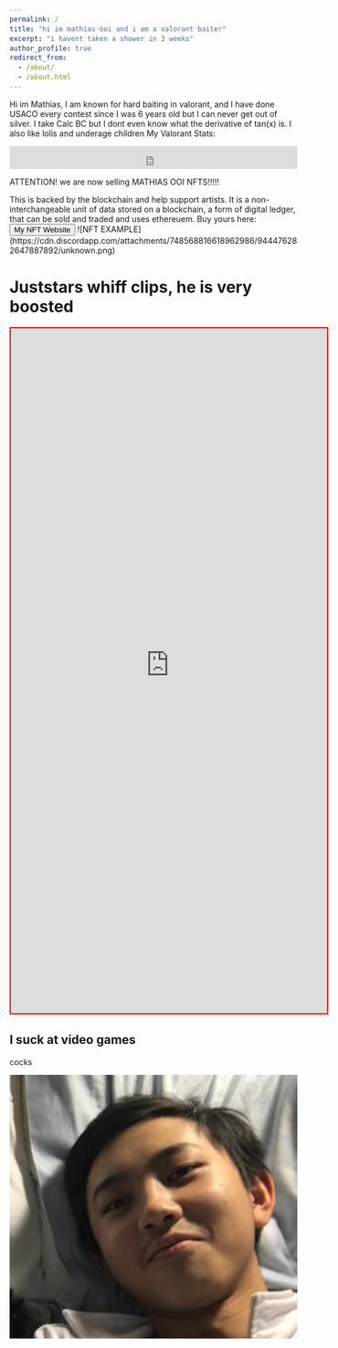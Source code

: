 ```yaml
---
permalink: /
title: "hi im mathias ooi and i am a valorant baiter"
excerpt: "i havent taken a shower in 3 weeks"
author_profile: true
redirect_from: 
  - /about/
  - /about.html
---
```

Hi im Mathias, I am known for hard baiting in valorant, and I have done USACO every contest since I was 6 years old but I can never get out of silver. I take Calc BC but I dont even know what the derivative of tan(x) is. I also like lolis and underage children
My Valorant Stats:
<iframe src="https://tracker.gg/overlays/overlay/8c7b4a73-c570-4199-b6e9-77853915cdad" style="display:block; width:100%; height:40px; border:0;"></iframe>
<p align="left">
    <p class="awesome">ATTENTION! we are now selling MATHIAS OOI NFTS!!!!!</p>
</p>
This is backed by the blockchain and help support artists. It is a non-interchangeable unit of data stored on a blockchain, a form of digital ledger, that can be sold and traded and uses ethereuem. Buy yours here:
<button onclick="location.href='https://www.reddit.com/r/hentai/'" type="button">My NFT Website</button> ![NFT EXAMPLE](https://cdn.discordapp.com/attachments/748568816618962986/944476282647887892/unknown.png)
    
         
Juststars whiff clips, he is very boosted
======

<iframe src="https://googledriveembedder.collegefam.com/?key=AIzaSyAfHR7-mA2DoTnG5lBJGGfh7nuFGVYD7Do&folderid=10F0_Ae6a0R6NUNDAnCbxfQ6OJ8fDV1fp&allowdl=no" style="width:110%; height:1200px; border:2px solid red;"  title = "whiff clips" ></iframe>



I suck at video games
------
cocks


![hot sexy image of mathias](/images/mathiasugly.png)
